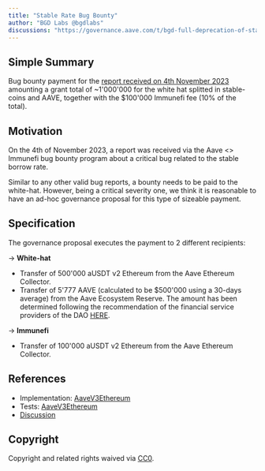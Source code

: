 ```yaml
---
title: "Stable Rate Bug Bounty"
author: "BGD Labs @bgdlabs"
discussions: "https://governance.aave.com/t/bgd-full-deprecation-of-stable-rate/16473"
---
```


## Simple Summary

Bug bounty payment for the [report received on 4th November 2023](https://governance.aave.com/t/aave-v2-v3-security-incident-04-11-2023/15335) amounting a grant total of ~1'000'000 for the white hat splitted in stable-coins and AAVE, together with the $100'000 Immunefi fee (10% of the total).

## Motivation

On the 4th of November 2023, a report was received via the Aave <> Immunefi bug bounty program about a critical bug related to the stable borrow rate.

Similar to any other valid bug reports, a bounty needs to be paid to the white-hat. However, being a critical severity one, we think it is reasonable to have an ad-hoc governance proposal for this type of sizeable payment.

## Specification

The governance proposal executes the payment to 2 different recipients:

-> **White-hat**

- Transfer of 500'000 aUSDT v2 Ethereum from the Aave Ethereum Collector.
- Transfer of 5'777 AAVE (calculated to be $500'000 using a 30-days average) from the Aave Ecosystem Reserve. The amount has been determined following the recommendation of the financial service providers of the DAO [HERE](https://governance.aave.com/t/bgd-full-deprecation-of-stable-rate/16473/8).

-> **Immunefi**

- Transfer of 100'000 aUSDT v2 Ethereum from the Aave Ethereum Collector.

## References

- Implementation: [AaveV3Ethereum](https://github.com/bgd-labs/aave-proposals-v3/blob/main/src/20240207_AaveV3Ethereum_StableRateBugBounty/AaveV3Ethereum_StableRateBugBounty_20240207.sol)
- Tests: [AaveV3Ethereum](https://github.com/bgd-labs/aave-proposals-v3/blob/main/src/20240207_AaveV3Ethereum_StableRateBugBounty/AaveV3Ethereum_StableRateBugBounty_20240207.t.sol)
- [Discussion](https://governance.aave.com/t/bgd-full-deprecation-of-stable-rate/16473)

## Copyright

Copyright and related rights waived via [CC0](https://creativecommons.org/publicdomain/zero/1.0/).

